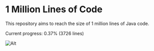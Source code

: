 # 1 Million Lines of Code

This repository aims to reach the size of 1 million lines of Java code.

Current progress: 0.37% (3726 lines) 

![Alt](https://raw.githubusercontent.com/Refactula/1MLoC/master/ProgressBar/export/Progress.png "Progress: 0.37%")
